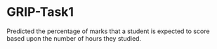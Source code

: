 # GRIP-Task1
Predicted the percentage of marks that a student is expected to score based upon the number of hours they studied.
